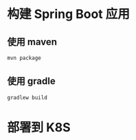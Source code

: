 # 构建 Spring Boot 应用

## 使用 maven

```sh
mvn package
```

## 使用 gradle

```sh
gradlew build
```

# 部署到 K8S

```sh

```

